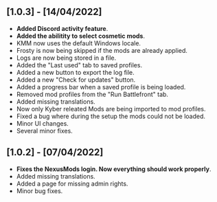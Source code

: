 ## [1.0.3] - [14/04/2022]

- **Added Discord activity feature**.
- **Added the abilitity to select cosmetic mods**.
- KMM now uses the default Windows locale.
- Frosty is now being skipped if the mods are already applied.
- Logs are now being stored in a file.
- Added the "Last used" tab to saved profiles.
- Added a new button to export the log file.
- Added a new "Check for updates" button.
- Added a progress bar when a saved profile is being loaded.
- Removed mod profiles from the "Run Battlefront" tab.
- Added missing translations.
- Now only Kyber releated Mods are being imported to mod profiles.
- Fixed a bug where during the setup the mods could not be loaded.
- Minor UI changes.
- Several minor fixes.

## [1.0.2] - [07/04/2022]

- **Fixes the NexusMods login. Now everything should work properly**.
- Added missing translations.
- Added a page for missing admin rights.
- Minor bug fixes.